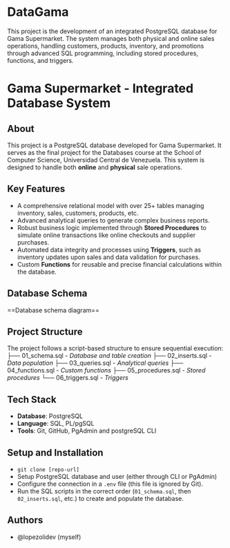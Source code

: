 # DataGama
This project is the development of an integrated  PostgreSQL database for Gama Supermarket. The system manages both physical and online sales operations, handling customers, products, inventory, and promotions through advanced SQL programming, including stored procedures, functions, and triggers.
# Gama Supermarket - Integrated Database System
## About
This project is a PostgreSQL database developed for Gama Supermarket. It serves as the final project for the Databases course at the School of Computer Science, Universidad Central de Venezuela. This system is designed to handle both **online** and **physical** sale operations.
## Key Features
- A comprehensive relational model with over 25+ tables managing inventory, sales, customers, products, etc.
- Advanced analytical queries to generate complex business reports.
- Robust business logic implemented through **Stored Procedures** to simulate online transactions like online checkouts and supplier purchases.
- Automated data integrity and processes using **Triggers**, such as inventory updates upon sales and data validation for purchases.
- Custom **Functions** for reusable and precise financial calculations within the database.
## Database Schema
==Database schema diagram==
## Project Structure 
The project follows a script-based structure to ensure sequential execution: 
 ├── 01_schema.sql - *Database and table creation* 
 ├── 02_inserts.sql - *Data population* 
 ├── 03_queries.sql - *Analytical queries* 
 ├── 04_functions.sql - *Custom functions* 
 ├── 05_procedures.sql - *Stored procedures* 
 └── 06_triggers.sql - *Triggers*
## Tech Stack
- **Database**: PostgreSQL
- **Language**: SQL, PL/pgSQL
- **Tools**: Git, GitHub, PgAdmin and postgreSQL CLI
## Setup and Installation
- `git clone [repo-url]`
- Setup PostgreSQL database and user (either through CLI or PgAdmin)
- Configure the connection in a `.env` file (this file is ignored by Git).
- Run the SQL scripts in the correct order (`01_schema.sql`, then `02_inserts.sql`, etc.) to create and populate the database.
## Authors
- @lopezolidev (myself)
